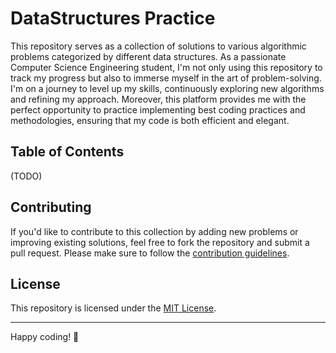 # DataStructures Practice

This repository serves as a collection of solutions to various algorithmic problems categorized by different data structures. As a passionate Computer Science Engineering student, I'm not only using this repository to track my progress but also to immerse myself in the art of problem-solving. I'm on a journey to level up my skills, continuously exploring new algorithms and refining my approach. Moreover, this platform provides me with the perfect opportunity to practice implementing best coding practices and methodologies, ensuring that my code is both efficient and elegant.

## Table of Contents
(TODO)

## Contributing

If you'd like to contribute to this collection by adding new problems or improving existing solutions, feel free to fork the repository and submit a pull request. Please make sure to follow the [contribution guidelines](CONTRIBUTING.md).

## License

This repository is licensed under the [MIT License](LICENSE).

---

Happy coding! 🚀
